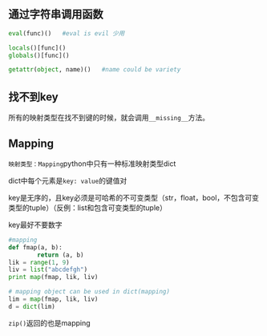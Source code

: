 ## 通过字符串调用函数
```python
eval(func)()   #eval is evil 少用

locals()[func]()
globals()[func]()

getattr(object, name)()   #name could be variety
```
## 找不到key

所有的映射类型在找不到键的时候，就会调用`__missing__`方法。

## Mapping
`映射类型：Mapping`python中只有一种标准映射类型dict

dict中每个元素是`key: value`的键值对

key是无序的，且key必须是可哈希的不可变类型（str，float，bool，不包含可变类型的tuple）（反例：list和包含可变类型的tuple）

key最好不要数字
```python
#mapping
def fmap(a, b):
        return (a, b)
lik = range(1, 9)
liv = list("abcdefgh")
print map(fmap, lik, liv)

# mapping object can be used in dict(mapping)
lim = map(fmap, lik, liv)
d = dict(lim)
```
`zip()`返回的也是mapping
